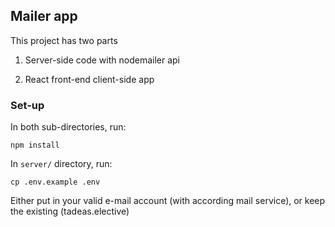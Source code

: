 ## Mailer app

This project has two parts

1. Server-side code with nodemailer api

2. React front-end client-side app

### Set-up

In both sub-directories, run:

``npm install``

In ``server/`` directory, run:

``cp .env.example .env``

Either put in your valid e-mail account (with according mail service),
or keep the existing (tadeas.elective)
